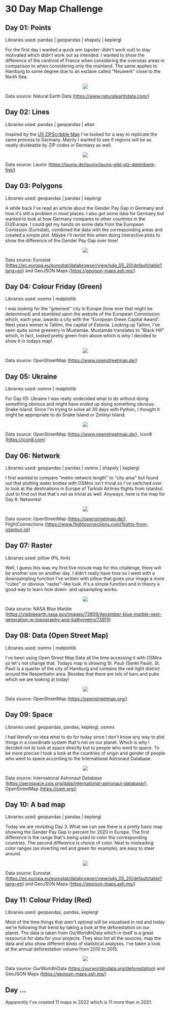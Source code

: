 # 30 Day Map Challenge

## Day 01: Points
Libraries used: pandas | geopandas | shapely | keplergl

For the first day I wanted a quick win (spoiler: didn't work out) to stay motivated which didn't work out as intended. I wanted to show the difference of the centroid of France when considering the overseas areas in comparison to when considering only the mainland. The same applies to Hamburg to some degree due to an exclave called "Neuwerk" close to the North Sea.

<p align="center">
  <img src="./Day01/Day01_Points_Closeup_legend.png"/>
</p>

Data source: Natural Earth Data (https://www.naturalearthdata.com/)

## Day 02: Lines
Libraries used: pandas | geopandas | altair

Inspired by the [US ZIPScribble Map](https://eagereyes.org/zipscribble-maps/united-states) I've looked for a way to replicate the same process to Germany. Mainly I wanted to see if regions will be as neatly divideable by ZIP codes in Germany as well. 

<p align="center">
  <img src="./Day02/Day02_Lines_wLegend.jpg"/>
</p>

Data source: Launix (https://launix.de/launix/launix-gibt-plz-datenbank-frei/)


## Day 03: Polygons
Libraries used: geopandas | pandas | keplergl

A while back I've read an article about the Gender Pay Gap in Germany and how it's still a problem in most places. I also got some data for Germany but wanted to look at how Germany compares to other countries in the EU/Europe. I could get my hands on some data from the European Comission (Eurostat), combined the data with the corresponding areas and created a simple plot. Maybe I'll revisit this when doing interactive plots to show the difference of the Gender Pay Gap over time!

<p align="center">
  <img src="./Day03/Day03_Polygons_wLegend.jpg"/>
</p>

Data source: Eurostat (https://ec.europa.eu/eurostat/databrowser/view/sdg_05_20/default/table?lang=en) and GeoJSON Maps (https://geojson-maps.ash.ms/)

## Day 04: Colour Friday (Green)
Libraries used: osmnx | matplotlib

I was looking for the "greenest" city in Europe (how ever that might be determined) and stumbled upon the website of the European Commission which, each year, awards a city with the "European Green Capital Award". Next years winner is Tallinn, the capital of Estonia. Looking up Tallinn, I've seen quite some greenery in Mustamäe. Mustamäe translates to "Black Hill" which, in fact, looked pretty green from above which is why I decided to show it in todays map!

<p align="center">
  <img src="./Day04/Day04_Green_wTitle.jpg"/>
</p>

Data source: OpenStreetMap (https://www.openstreetmap.de/)

## Day 05: Ukraine
Libraries used: osmnx | matplotlib

For Day 05: Ukraine I was really undecided what to do without doing something obvious and might have ended up doing something obvious: Snake Island. Since I'm trying to solve all 30 days with Python, I thought it might be appropriate to do Snake Island or Zmiinyi Island.

<p align="center">
  <img src="./Day05/Day05_Ukraine_wIcons.jpg"/>
</p>

Data source: OpenStreetMap (https://www.openstreetmap.de/), Icon8 (https://icon8.com)

## Day 06: Network
Libraries used: geopandas | pandas | osmnx | shapely | keplergl

I first wanted to compare "metro network length" to "city area" but found out that plotting water bodies with OSMnx isn't trivial so I've switched over to look at the destinations in Europe of Turkish Airlines flights from Istanbul. Just to find out that that's not as trivial as well. Anyways, here is the map for Day 6: Networks!

<p align="center">
  <img src="./Day06/Day06_Networks_wText.jpg"/>
</p>

Data source: OpenStreetMap (https://openstreetmap.de/), FlightConnections (https://www.flightconnections.com/flights-from-istanbul-ist)

## Day 07: Raster
Libraries used: pillow (PIL fork)

Well, I guess this was my first five minute map for this challenge, there will be another one on another day. I didn't really have time so I went with a downsampling function I've written with pillow that gives your image a more "cubic" or obvious "raster"-like look. It's a simple function and in theory a good way to learn how down- and upsampling works.

<p align="center">
  <img src="./Day07/NASA_blue_marble_resampled.jpg"/>
</p>

Data source: NASA Blue Marble (https://visibleearth.nasa.gov/images/73909/december-blue-marble-next-generation-w-topography-and-bathymetry/73911l)

## Day 08: Data (Open Street Map)
Libraries used: osmnx | matplotlib

I've been using Open Street Map Data all the time accessing it with OSMnx so let's not change that. Todays map is showing St. Pauli (Sankt Pauli). St. Pauli is a quarter of the city of Hamburg and contains the red-light district around the Reeperbahn area. Besides that there are lots of bars and pubs which we are looking at today!

<p align="center">
  <img src="./Day08/Day08_OSM_wBG.jpg"/>
</p>

Data source: OpenStreetMap (https://openstreetmap.org/)

## Day 09: Space
Libraries used: geopandas, pandas, keplergl, osmnx

I had literally no idea what to do for today since I don't know any way to plot things in a coordinate system that's not on our planet. Which is why I decided not to look at space directly but to people who went to space. To be more precise I took a look at the countries of origin and gender of people who went to space according to the International Astronaut Database.

<p align="center">
  <img src="./Day09/Day09_Space_wText.jpg"/>
</p>

Data source: International Astronaut Database (https://aerospace.csis.org/data/international-astronaut-database/), OpenStreetMap (https://osm.org/)

## Day 10: A bad map
Libraries used: geopandas | pandas | keplergl

Today we are revisiting Day 3. What we can see there is a pretty basic map showing the Gender Pay Gap in percent for 2020 in Europe. The first difference is the range that's being used to color the corresponding countries. The second difference is choice of color. Next to misleading color ranges (as inverting red and green for example), are easy to steer around.

<p align="center">
  <img src="./Day10/Day10_BadMap.jpg"/>
</p>

Data source: Eurostat (https://ec.europa.eu/eurostat/databrowser/view/sdg_05_20/default/table?lang=en) and GeoJSON Maps (https://geojson-maps.ash.ms/)

## Day 11: Colour Friday (Red)
Libraries used: geopandas, pandas, keplergl

Most of the time things that aren't optimal will be visualised in red and today we're following that trend by taking a look at the deforestation on our planet. The data is taken from OurWorldInData which in itself is a great ressource for data for your projects. They also list all the sources, map the data and also show different kinds of statistical analyses. I've taken a look at the annual deforestation volume from 2010 to 2015.

<p align="center">
  <img src="./Day11/Day11_Red.jpg"/>
</p>

Data source: OurWorldInData (https://ourworldindata.org/deforestation) and GeoJSON Maps (https://geojson-maps.ash.ms/)

## Day ...
Apparently I've created 11 maps in 2022 which is 11 more than in 2021.
